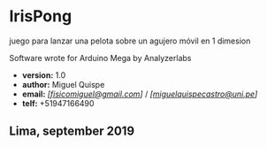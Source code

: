 #               **IrisPong** 

juego para lanzar una pelota sobre un agujero móvil en 1 dimesion

Software wrote for Arduino Mega by Analyzerlabs 

*    **version:** 1.0
*    **author:** Miguel Quispe
*    **email:** *[fisicomiguel@gmail.com]* / *[miguelquispecastro@uni.pe]*
*    **telf:**  +51947166490

##                    Lima, september 2019

